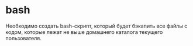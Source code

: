 # bash
Необходимо создать bash-скрипт, который будет бэкапить все файлы с кодом, которые лежат не выше домашнего каталога текущего пользователя.
